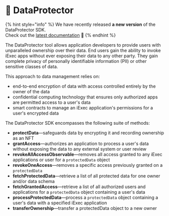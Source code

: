 # 🔐 DataProtector

{% hint style="info" %}
We have recently released **a new version** of the DataProtector SDK.<br/>
Check out the [latest documentation](https://documentation-tools.vercel.app/tools/dataProtector.html) 🎉
{% endhint %}

The DataProtector tool allows application developers to provide users with unparalleled ownership over their data. End users gain the ability to invoke iExec apps without ever exposing their data to any other party. They gain complete privacy of personally identifiable information (PII) or other sensitive classes of data. 

This approach to data management relies on:

* end-to-end encryption of data with access controlled entirely by the owner of the data
* confidential computing technology that ensures only authorized apps are permitted access to a user's data
* smart contracts to manage an iExec application's permissions for a user's encrypted data

The DataProtector SDK encompasses the following suite of methods:

* **protectData**—safeguards data by encrypting it and recording ownership as an NFT
* **grantAccess**—authorizes an application to process a user's data without exposing the data to any external system or user review
* **revokeAllAccessObservable**—removes all access granted to any iExec applications or user for a `protectedData` object
* **revokeOneAccess**—removes a specific access previously granted on a `protectedData`
* **fetchProtectedData**—retrieve a list of all protected data for one owner and/or data schema
* **fetchGrantedAccess**—retrieve a list of all authorized users and applications for a `protectedData` object containing a user's data
* **processProtectedData**—process a `protectedData` object containing a user's data with a specified iExec application
* **transferOwnership**—transfer a protectedData object to a new owner
